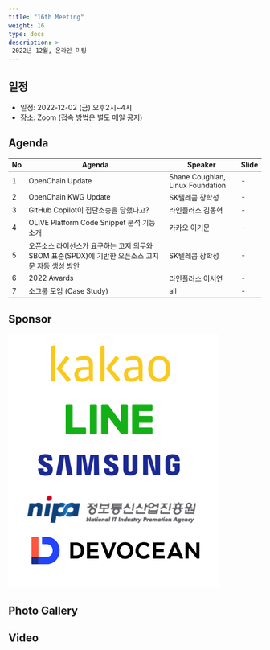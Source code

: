```yaml
---
title: "16th Meeting"
weight: 16
type: docs
description: >
 2022년 12월, 온라인 미팅
---
```


## 일정

* 일정: 2022-12-02 (금) 오후2시~4시
* 장소: Zoom (접속 방법은 별도 메일 공지)

## Agenda
| No | Agenda           | Speaker | Slide |
|----|-----------------|------|------|
| 1  | OpenChain Update  | 	Shane Coughlan, Linux Foundation | - |
| 2  | OpenChain KWG Update | SK텔레콤 장학성 | - |
| 3  | GitHub Copilot이 집단소송을 당했다고? | 라인플러스 김동혁 | - |
| 4  | OLIVE Platform Code Snippet 분석 기능 소개 | 카카오 이기문 | - |
| 5  | 오픈소스 라이선스가 요구하는 고지 의무와 SBOM 표준(SPDX)에 기반한 오픈소스 고지문 자동 생성 방안 | SK텔레콤 장학성 | - |
| 6  | 2022 Awards | 라인플러스 이서연 | - |
| 7  | 소그룹 모임 (Case Study) | all | - |


## Sponsor
![sponsor](./sponsor.png)

## Photo Gallery


## Video


